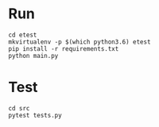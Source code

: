 # Run
```
cd etest
mkvirtualenv -p $(which python3.6) etest
pip install -r requirements.txt
python main.py
```

# Test
```
cd src
pytest tests.py
```